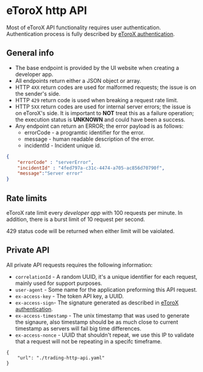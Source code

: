 # eToroX http API

Most of eToroX API functionality requires user authentication.
Authentication process is fully described by [eToroX authentication](./authentication).

## General info
* The base endpoint is provided by the UI website when creating a developer app.
* All endpoints return either a JSON object or array.
* HTTP `4XX` return codes are used for malformed requests;
  the issue is on the sender's side.
* HTTP `429` return code is used when breaking a request rate limit.
* HTTP `5XX` return codes are used for internal server errors; the issue is on
  eToroX's side.
  It is important to **NOT** treat this as a failure operation; the execution status is
  **UNKNOWN** and could have been a success.
* Any endpoint can return an ERROR; the error payload is as follows:
    * errorCode - a programtic identifier for the error.
    * message - human readable description of the error.
    * incidentId - Incident unique id.
```json
{
    "errorCode" : "serverError",
    "incidentId" : "4fed797a-c31c-4474-a705-ac856d70790f",
    "message":"Server error"
}
```

## Rate limits
eToroX rate limit every *developer app* with 100 requests per minute.
In addition, there is a burst limit of 10 request per second.

429 status code will be returned when either limit will be vaiolated.

## Private API 
All private API requests requires the following information:
* `correlationId` - A random UUID, it's a unique identifier for each request, mainly used for support purposes.
* `user-agent` - Some name for the application preforming this API request.
* `ex-access-key` - The token API key, a UUID.
* `ex-access-sign`- The signature generated as described in [eToroX authentication](authentication).
* `ex-access-timestamp` - The unix timestamp that was used to generate the signaure, also timestamp should be as much close to current timestamp as servers will fail big time differences.
* `ex-access-nonce` - UUID that shouldn't repeat, we use this IP to validate that a request will not be repeating in a specifc timeframe.

```embed-swagger
{         
    "url": "./trading-http-api.yaml"
}
```
